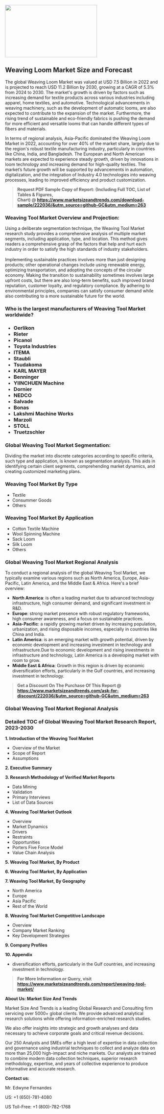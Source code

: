 <p><img class="alignnone size-medium wp-image-20088" src="https://ffe5etoiles.com/wp-content/uploads/2024/12/MST1-300x171.png" alt="" width="300" height="171" /></p><h2>Weaving Loom Market Size and Forecast</h2><p>The global Weaving Loom Market was valued at USD 7.5 Billion in 2022 and is projected to reach USD 11.2 Billion by 2030, growing at a CAGR of 5.3% from 2024 to 2030. The market's growth is driven by factors such as increasing demand for textile products across various industries including apparel, home textiles, and automotive. Technological advancements in weaving machinery, such as the development of automatic looms, are also expected to contribute to the expansion of the market. Furthermore, the rising trend of sustainable and eco-friendly fabrics is pushing the demand for more efficient and versatile looms that can handle different types of fibers and materials.</p><p>In terms of regional analysis, Asia-Pacific dominated the Weaving Loom Market in 2022, accounting for over 40% of the market share, largely due to the region's robust textile manufacturing industry, particularly in countries like China, India, and Bangladesh. The European and North American markets are expected to experience steady growth, driven by innovations in loom technology and increasing demand for high-quality textiles. The market’s future growth will be supported by advancements in automation, digitalization, and the integration of Industry 4.0 technologies into weaving processes, leading to improved efficiency and product customization.</p></p><blockquote id="" class=""><strong>Request PDF Sample Copy of Report: (Including Full TOC, List of Tables &amp; Figures, Chart)&nbsp;@&nbsp;<strong><a href="https://www.marketsizeandtrends.com/download-sample/222036/&utm_source=github-GC&utm_medium=263" target="_blank">https://www.marketsizeandtrends.com/download-sample/222036/&utm_source=github-GC&utm_medium=263</a></strong></strong></blockquote><h3 id="" class="">Weaving Tool Market&nbsp;Overview and Projection:</h3><p id="" class="">Using a deliberate segmentation technique, the Weaving Tool Market research study provides a comprehensive analysis of multiple market segments, including application, type, and location. This method gives readers a comprehensive grasp of the factors that help and hurt each industry in order to satisfy the high standards of industry stakeholders. <br /> <br />Implementing sustainable practices involves more than just designing products; other operational changes include using renewable energy, optimizing transportation, and adopting the concepts of the circular economy. Making the transition to sustainability sometimes involves large upfront costs, but there are also long-term benefits, such improved brand reputation, customer loyalty, and regulatory compliance. By adhering to environmental principles, companies can satisfy consumer demand while also contributing to a more sustainable future for the world.</p><h3 id="" class="">Who is the largest manufacturers of&nbsp;Weaving Tool Market worldwide?</h3><h3 class=""><p><ul><li>Oerlikon </li><li> Rieter </li><li> Picanol </li><li> Toyota Industries </li><li> ITEMA </li><li> Staubli </li><li> Tsudakoma </li><li> KARL MAYER </li><li> Benninger </li><li> YIINCHUEN Machine </li><li> Dornier </li><li> NEDCO </li><li> Salvade </li><li> Bonas </li><li> Lakshmi Machine Works </li><li> Marzoli </li><li> STOLL </li><li> Truetzschler</li></ul></p></h3><h3 id="" class="">Global&nbsp;Weaving Tool Market Segmentation:</h3><p id="" class="">Dividing the market into discrete categories according to specific criteria, such type and application, is known as segmentation analysis. This aids in identifying certain client segments, comprehending market dynamics, and creating customized marketing plans.</p><h3 id="" class="">Weaving Tool Market&nbsp;By Type</h3><p><p><ul><li>Textile</li><li> Consummer Goods</li><li> Others</p></li></ul></p></p><h3 id="" class="">Weaving Tool Market&nbsp;By Application</h3><p class=""><p><ul><li>Cotton Textile Machine</li><li> Wool Spinning Machine</li><li> Sack Loom</li><li> Silk Loom</li><li> Others</li></ul></p></p><h3 id="" class="">Global Weaving Tool Market Regional Analysis</h3><p id="" class="">To conduct a regional analysis of the global Weaving Tool Market, we typically examine various regions such as North America, Europe, Asia-Pacific, Latin America, and the Middle East &amp; Africa. Here's a brief overview:</p><ul><li><strong>North America</strong>: is often a leading market due to advanced technology infrastructure, high consumer demand, and significant investment in R&amp;D.</li><li><strong>Europe</strong>: strong market presence with robust regulatory frameworks, high consumer awareness, and a focus on sustainable practices.</li><li><strong>Asia-Pacific</strong>: a rapidly growing market driven by increasing population, urbanization, and rising disposable incomes, especially in countries like China and India.</li><li><strong>Latin America</strong>: is an emerging market with growth potential, driven by economic development and increasing investment in technology and infrastructure.Due to economic development and rising investments in infrastructure and technology, Latin America is a developing market with room to grow.</li><li><strong>Middle East &amp; Africa</strong>: Growth in this region is driven by economic diversification efforts, particularly in the Gulf countries, and increasing investment in technology.</li></ul><blockquote id="" class=""><strong>Get a Discount On The Purchase Of This Report @ <strong><a href="https://www.marketsizeandtrends.com/ask-for-discount/222036/&utm_source=github-GC&utm_medium=263" target="_blank">https://www.marketsizeandtrends.com/ask-for-discount/222036/&utm_source=github-GC&utm_medium=263</a></strong></strong></blockquote><h3 id="" class="">Global Weaving Tool Market Regional Analysis</h3><h3 id="" class="">Detailed TOC of Global Weaving Tool Market Research Report, 2023-2030</h3><p id="" class=""><strong>1. Introduction of the Weaving Tool Market</strong></p><ul><li>Overview of the Market</li><li>Scope of Report</li><li>Assumptions</li></ul><p id="" class=""><strong>2. Executive Summary</strong></p><p id="" class=""><strong>3. Research Methodology of Verified Market Reports</strong></p><ul><li>Data Mining</li><li>Validation</li><li>Primary Interviews</li><li>List of Data Sources</li></ul><p id="" class=""><strong>4. Weaving Tool Market Outlook</strong></p><ul><li>Overview</li><li>Market Dynamics</li><li>Drivers</li><li>Restraints</li><li>Opportunities</li><li>Porters Five Force Model</li><li>Value Chain Analysis</li></ul><p id="" class=""><strong>5. Weaving Tool Market, By Product</strong></p><p id="" class=""><strong>6. Weaving Tool Market, By Application</strong></p><p id="" class=""><strong>7. Weaving Tool Market, By Geography</strong></p><ul><li>North America</li><li>Europe</li><li>Asia Pacific</li><li>Rest of the World</li></ul><p id="" class=""><strong>8. Weaving Tool Market Competitive Landscape</strong></p><ul><li>Overview</li><li>Company Market Ranking</li><li>Key Development Strategies</li></ul><p id="" class=""><strong>9. Company Profiles</strong></p><p id="" class=""><strong>10. Appendix</strong></p><ul><li>diversification efforts, particularly in the Gulf countries, and increasing investment in technology.</li></ul><blockquote id="" class=""><strong>For More Information or Query, visit <strong><strong><a href="https://www.marketsizeandtrends.com/report/weaving-tool-market/" target="_blank">https://www.marketsizeandtrends.com/report/weaving-tool-market/</a></strong></strong></strong></blockquote><p id="" class=""><strong>About Us: Market Size And Trends</strong></p><p id="" class="">Market Size And Trends is a leading Global Research and Consulting firm servicing over 5000+ global clients. We provide advanced analytical research solutions while offering information-enriched research studies.</p><p id="" class="">We also offer insights into strategic and growth analyses and data necessary to achieve corporate goals and critical revenue decisions.</p><p id="" class="">Our 250 Analysts and SMEs offer a high level of expertise in data collection and governance using industrial techniques to collect and analyze data on more than 25,000 high-impact and niche markets. Our analysts are trained to combine modern data collection techniques, superior research methodology, expertise, and years of collective experience to produce informative and accurate research.</p><p id="" class=""><strong>Contact us:</strong></p><p id="" class="">Mr. Edwyne Fernandes</p><p id="" class="">US: +1 (650)-781-4080</p><p id="" class="">US Toll-Free: +1 (800)-782-1768</p>
